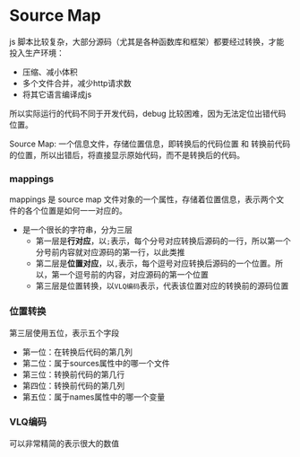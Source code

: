 # Source Map
js 脚本比较复杂，大部分源码（尤其是各种函数库和框架）都要经过转换，才能投入生产环境：
- 压缩、减小体积
- 多个文件合并，减少http请求数
- 将其它语言编译成js

所以实际运行的代码不同于开发代码，debug 比较困难，因为无法定位出错代码位置。

Source Map: 一个信息文件，存储位置信息，即转换后的代码位置 和 转换前代码的位置，所以出错后，将直接显示原始代码，而不是转换后的代码。

### mappings
mappings 是 source map 文件对象的一个属性，存储着位置信息，表示两个文件的各个位置是如何一一对应的。
- 是一个很长的字符串，分为三层
  - 第一层是**行对应**，以`;`表示，每个分号对应转换后源码的一行，所以第一个分号前内容就对应源码的第一行，以此类推
  - 第二层是**位置对应**，以`,`表示，每个逗号对应转换后源码的一个位置。所以，第一个逗号前的内容，对应源码的第一个位置
  - 第三层是位置转换，以`VLQ编码`表示，代表该位置对应的转换前的源码位置

### 位置转换
第三层使用五位，表示五个字段
- 第一位：在转换后代码的第几列
- 第二位：属于sources属性中的哪一个文件
- 第三位：转换前代码的第几行
- 第四位：转换前代码的第几列
- 第五位：属于names属性中的哪一个变量

### VLQ编码
可以非常精简的表示很大的数值

